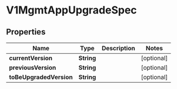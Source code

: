# V1MgmtAppUpgradeSpec

## Properties
Name | Type | Description | Notes
------------ | ------------- | ------------- | -------------
**currentVersion** | **String** |  |  [optional]
**previousVersion** | **String** |  |  [optional]
**toBeUpgradedVersion** | **String** |  |  [optional]
